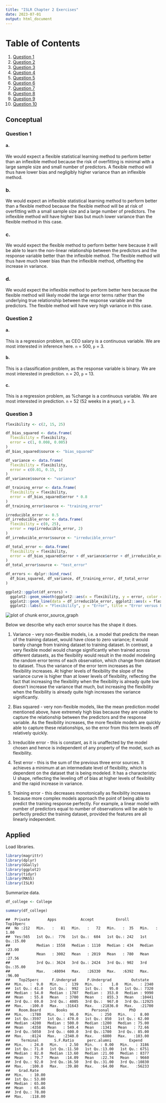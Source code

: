 ```yaml
---
title: "ISLR Chapter 2 Exercises"
date: 2023-07-01
output: html_document
---
```




# Table of Contents
1. [Question 1](#Question-1)
2. [Question 2](#Question-2)
3. [Question 3](#Question-3)
4. [Question 4](#Question-4)
5. [Question 5](#Question-5)
6. [Question 6](#Question-6)
7. [Question 7](#Question-7)
8. [Question 8](#Question-8)
9. [Question 9](#Question-9)
10. [Question 10](#Question-10)


## Conceptual

### Question 1

#### a.
We would expect a flexible statistical learning method to perform better than
an inflexible method because the risk of overfitting is minimal with a large sample
size and small number of predictors. A flexible method will thus have lower bias
and negligibly higher variance than an inflexible method.

### b.
We would expect an inflexible statistical learning method to perform better than a
flexible method because the flexible method will be at risk of overfitting with a small sample size
and a large number of predictors. The inflexible method will have higher bias but much lower variance
than the flexible method in this case.

### c.
We would expect the flexible method to perform better here because it will be able to
learn the non-linear relationship between the predictors and the response variable better than the inflexible method.
The flexible method will thus have much lower bias than the inflexible method, offsetting the increase in variance.


### d.
We would expect the inflexible method to perform better here because the flexible method
will likely model the large error terms rather than the underlying true relationship between the response
variable and the predictors. The flexible method will have very high variance in this case.

### Question 2

#### a.
This is a regression problem, as CEO salary is a continuous variable. We are most
interested in inference here. `n` = 500, `p` = 3.

#### b.
This is a classification problem, as the response variable is binary. We are most interested in prediction.
`n` = 20, `p` = 13.

#### c.
This is a regression problem, as %change is a continuous variable. We are most interested in prediction.
`n` = 52 (52 weeks in a year), `p` = 3.

### Question 3


```r
flexibility <- c(2, 15, 25)

df_bias_squared <- data.frame(
  flexibility = flexibility,
  error = c(1, 0.008, 0.005)
)
df_bias_squared$source <- "bias_squared"

df_variance <- data.frame(
  flexibility = flexibility,
  error = c(0.01, 0.15, 1)
)
df_variance$source <- "variance"

df_training_error <- data.frame(
  flexibility = flexibility,
  error = df_bias_squared$error * 0.8
)
df_training_error$source <- "training_error"

irreducible_error <- 0.5
df_irreducible_error <- data.frame(
  flexibility = c(0, 25),
  error = rep(irreducible_error, 2)
)
df_irreducible_error$source <- "irreducible_error"

df_total_error <- data.frame(
  flexibility = flexibility,
  error = df_bias_squared$error + df_variance$error + df_irreducible_error$error[[1]]
)
df_total_error$source <- "test_error"

df_errors <- dplyr::bind_rows(
  df_bias_squared, df_variance, df_training_error, df_total_error
)

ggplot2::ggplot(df_errors) +
  ggplot2::geom_smooth(ggplot2::aes(x = flexibility, y = error, color = source)) +
  ggplot2::geom_line(data = df_irreducible_error, ggplot2::aes(x = flexibility, y = error, color = source)) +
  ggplot2::labs(x = "Flexibility", y = "Error", title = "Error versus Flexibility for different error sources")
```

![plot of chunk error_source_graph](figure/error_source_graph-1.png)

Below we describe why each error source has the shape it does.

1. Variance - very non-flexible models, i.e. a model that predicts the mean of the training dataset,
would have close to zero variance; it would barely change from training dataset to training dataset.
In contrast, a very flexible model would change significantly when trained across different datasets, as the flexibility
would result in the model modeling the random error terms of each observation, which change from dataset to dataset. Thus the variance of the error term increases as the flexibility increases. At higher levels of flexibility the slope of the variance curve is higher than at lower levels of flexibility, reflecting the fact that increasing the flexibility when the flexibility
is already quite low doesn't increase the variance that much, but increasing the flexibility when the flexibility is already quite high increases the variance significantly.

2. Bias squared - very non-flexible models, like the mean prediction model mentioned above, have extremely high bias because they are unable to capture the relationship between the predictors and the response variable. As the flexibility increases, the more flexible models are quickly able to capture these relationships, so the error from this term levels off relatively quickly.

3. Irreducible error - this is constant, as it is unaffected by the model chosen and hence is independent of any property of the model, such as flexibility.

4. Test error - this is the sum of the previous three error sources. It achieves a minimum at an intermediate level of flexibility, which is dependent on the dataset that is being modeled. It has a characteristic U shape, reflecting the leveling off of bias at higher levels of flexibility and the rapid increase in variance.

5. Training error - this decreases monotonically as flexibility increases because more complex models approach the point of being able to predict the training response perfectly. For example, a linear model with number of predictors equal to number of observations will be able to perfectly predict the training dataset, provided the features are all linearly independent. 

## Applied

Load libraries.

```r
library(magrittr)
library(dplyr)
library(GGally)
library(ggplot2)
library(tidyr)
library(MASS)
library(ISLR)
```

Summarize data.

```r
df_college <- College

summary(df_college)
```

```
##  Private        Apps           Accept          Enroll       Top10perc    
##  No :212   Min.   :   81   Min.   :   72   Min.   :  35   Min.   : 1.00  
##  Yes:565   1st Qu.:  776   1st Qu.:  604   1st Qu.: 242   1st Qu.:15.00  
##            Median : 1558   Median : 1110   Median : 434   Median :23.00  
##            Mean   : 3002   Mean   : 2019   Mean   : 780   Mean   :27.56  
##            3rd Qu.: 3624   3rd Qu.: 2424   3rd Qu.: 902   3rd Qu.:35.00  
##            Max.   :48094   Max.   :26330   Max.   :6392   Max.   :96.00  
##    Top25perc      F.Undergrad     P.Undergrad         Outstate    
##  Min.   :  9.0   Min.   :  139   Min.   :    1.0   Min.   : 2340  
##  1st Qu.: 41.0   1st Qu.:  992   1st Qu.:   95.0   1st Qu.: 7320  
##  Median : 54.0   Median : 1707   Median :  353.0   Median : 9990  
##  Mean   : 55.8   Mean   : 3700   Mean   :  855.3   Mean   :10441  
##  3rd Qu.: 69.0   3rd Qu.: 4005   3rd Qu.:  967.0   3rd Qu.:12925  
##  Max.   :100.0   Max.   :31643   Max.   :21836.0   Max.   :21700  
##    Room.Board       Books           Personal         PhD        
##  Min.   :1780   Min.   :  96.0   Min.   : 250   Min.   :  8.00  
##  1st Qu.:3597   1st Qu.: 470.0   1st Qu.: 850   1st Qu.: 62.00  
##  Median :4200   Median : 500.0   Median :1200   Median : 75.00  
##  Mean   :4358   Mean   : 549.4   Mean   :1341   Mean   : 72.66  
##  3rd Qu.:5050   3rd Qu.: 600.0   3rd Qu.:1700   3rd Qu.: 85.00  
##  Max.   :8124   Max.   :2340.0   Max.   :6800   Max.   :103.00  
##     Terminal       S.F.Ratio      perc.alumni        Expend     
##  Min.   : 24.0   Min.   : 2.50   Min.   : 0.00   Min.   : 3186  
##  1st Qu.: 71.0   1st Qu.:11.50   1st Qu.:13.00   1st Qu.: 6751  
##  Median : 82.0   Median :13.60   Median :21.00   Median : 8377  
##  Mean   : 79.7   Mean   :14.09   Mean   :22.74   Mean   : 9660  
##  3rd Qu.: 92.0   3rd Qu.:16.50   3rd Qu.:31.00   3rd Qu.:10830  
##  Max.   :100.0   Max.   :39.80   Max.   :64.00   Max.   :56233  
##    Grad.Rate     
##  Min.   : 10.00  
##  1st Qu.: 53.00  
##  Median : 65.00  
##  Mean   : 65.46  
##  3rd Qu.: 78.00  
##  Max.   :118.00
```
